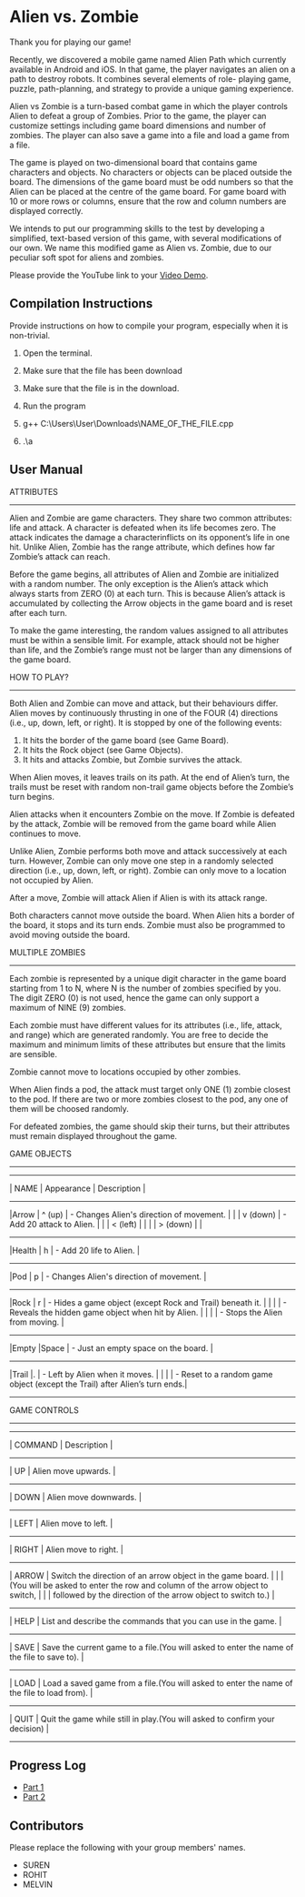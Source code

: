 # Alien vs. Zombie

Thank you for playing our game!

Recently, we discovered a mobile game named Alien Path which currently available in Android and iOS. In that game, the player navigates an alien on a path to destroy robots. It combines several elements of role- playing game, puzzle, path-planning, and strategy to provide a unique gaming experience.

Alien vs Zombie is a turn-based combat game in which the player controls Alien to defeat a group of Zombies. Prior to the game, the player can customize settings including game board dimensions and number of zombies. The player can also save a game into a file and load a game from a file.

The game is played on two-dimensional board that contains game characters and objects. No characters or objects can be placed outside the board.
The dimensions of the game board must be odd numbers so that the Alien can be placed at the centre of the game board.
For game board with 10 or more rows or columns, ensure that the row and column numbers are displayed correctly.

We intends to put our programming skills to the test by developing a simplified, text-based version of this game, with several modifications of our own. We name this modified game as Alien vs. Zombie, due to our peculiar soft spot for aliens and zombies.





Please provide the YouTube link to your [Video Demo](https://youtu.be/9_Dp0jiTxOk).





## Compilation Instructions


Provide instructions on how to compile your program, especially when it is non-trivial.

1. Open the terminal. 

2. Make sure that the file has been download 

3. Make sure that the file is in the download.

4. Run the program

5. g++ C:\Users\User\Downloads\NAME_OF_THE_FILE.cpp

6. .\a




## User Manual

ATTRIBUTES
__________

Alien and Zombie are game characters. They share two common attributes: life and attack. A character is
defeated when its life becomes zero. The attack indicates the damage a characterinflicts on its opponent’s
life in one hit. Unlike Alien, Zombie has the range attribute, which defines how far Zombie’s attack can
reach.

Before the game begins, all attributes of Alien and Zombie are initialized with a random number. The only
exception is the Alien’s attack which always starts from ZERO (0) at each turn. This is because Alien’s attack
is accumulated by collecting the Arrow objects in the game board and is reset after each turn.

To make the game interesting, the random values assigned to all attributes must be within a sensible limit.
For example, attack should not be higher than life, and the Zombie’s range must not be larger than any
dimensions of the game board.

HOW TO PLAY?
____________

Both Alien and Zombie can move and attack, but their behaviours differ. Alien moves by continuously
thrusting in one of the FOUR (4) directions (i.e., up, down, left, or right). It is stopped by one of the
following events:
1. It hits the border of the game board (see Game Board).
2. It hits the Rock object (see Game Objects).
3. It hits and attacks Zombie, but Zombie survives the attack.

When Alien moves, it leaves trails on its path. At the end of Alien’s turn, the trails must be reset with
random non-trail game objects before the Zombie’s turn begins.

Alien attacks when it encounters Zombie on the move. If Zombie is defeated by the attack, Zombie will be
removed from the game board while Alien continues to move.

Unlike Alien, Zombie performs both move and attack successively at each turn. However, Zombie can only
move one step in a randomly selected direction (i.e., up, down, left, or right). Zombie can only move to a
location not occupied by Alien.

After a move, Zombie will attack Alien if Alien is with its attack range.

Both characters cannot move outside the board. When Alien hits a border of the board, it stops and its
turn ends. Zombie must also be programmed to avoid moving outside the board.

MULTIPLE ZOMBIES
________________
Each zombie is represented by a unique digit character in the game board starting from 1 to N, where N
is the number of zombies specified by you. The digit ZERO (0) is not used, hence the game can only
support a maximum of NINE (9) zombies.

Each zombie must have different values for its attributes (i.e., life, attack, and range) which are generated
randomly. You are free to decide the maximum and minimum limits of these attributes but ensure that
the limits are sensible.

Zombie cannot move to locations occupied by other zombies.

When Alien finds a pod, the attack must target only ONE (1) zombie closest to the pod. If there are two
or more zombies closest to the pod, any one of them will be choosed randomly.

For defeated zombies, the game should skip their turns, but their attributes must remain displayed
throughout the game.


GAME OBJECTS
____________
__________________________________________________________________________________________________________
| NAME      | Appearance    | Description                                                                |
__________________________________________________________________________________________________________
|Arrow      | ^ (up)        | - Changes Alien's direction of movement.                                   |
|           | v (down)      | - Add 20 attack to Alien.                                                  |
|           | < (left)      |                                                                            |
|           | > (down)      |                                                                            |
__________________________________________________________________________________________________________
|Health     | h             | - Add 20 life to Alien.                                                    |
__________________________________________________________________________________________________________
|Pod        | p             | - Changes Alien's direction of movement.                                   |
__________________________________________________________________________________________________________
|Rock       | r             | - Hides a game object (except Rock and Trail) beneath it.                  |
|           |               | - Reveals the hidden game object when hit by Alien.                        |
|           |               | - Stops the Alien from moving.                                             |
__________________________________________________________________________________________________________
|Empty      |Space          | - Just an empty space on the board.                                        |
__________________________________________________________________________________________________________
|Trail      |.              | - Left by Alien when it moves.                                             |
|           |               | - Reset to a random game object (except the Trail) after Alien’s turn ends.|
__________________________________________________________________________________________________________

GAME CONTROLS
_____________
__________________________________________________________________________________________________________
| COMMAND   | Description                                                                                |
__________________________________________________________________________________________________________
| UP        | Alien move upwards.                                                                        |
__________________________________________________________________________________________________________
| DOWN      | Alien move downwards.                                                                      |
__________________________________________________________________________________________________________
| LEFT      | Alien move to left.                                                                        |
__________________________________________________________________________________________________________
| RIGHT     | Alien move to right.                                                                       |
__________________________________________________________________________________________________________
| ARROW     | Switch the direction of an arrow object in the game board.                                 |
|           | (You will be asked to enter the row and column of the arrow object to switch,              |
|           | followed by the direction of the arrow object to switch to.)                               |
__________________________________________________________________________________________________________
| HELP      | List and describe the commands that you can use in the game.                               |
__________________________________________________________________________________________________________
| SAVE      | Save the current game to a file.(You will asked to enter the name of the file to save to). |
__________________________________________________________________________________________________________
| LOAD      | Load a saved game from a file.(You will asked to enter the name of the file to load from). |
__________________________________________________________________________________________________________
| QUIT      | Quit the game while still in play.(You will asked to confirm your decision)                |
__________________________________________________________________________________________________________


## Progress Log

- [Part 1](PART1.md)
- [Part 2](PART2.md)



## Contributors


Please replace the following with your group members' names. 

- SUREN 
- ROHIT
- MELVIN


